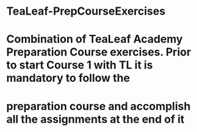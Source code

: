 # TeaLeaf-PrepCourseExercises

# Combination of TeaLeaf Academy Preparation Course exercises. Prior to start Course 1 with TL it is mandatory to follow the 
# preparation course and accomplish all the assignments at the end of it
